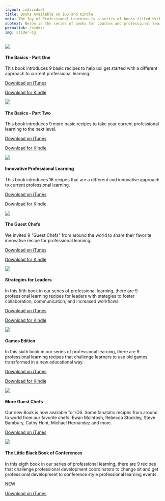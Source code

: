 ```yaml
---
layout: individual
title: Books Available on iOS and Kindle
meta: The Joy of Professional Learning is a series of books filled with innovative ways or "recipes" to enhance professional learning experiences.
subtext: Below is the series of books for coaches and professional learning coordinators.
permalink: /books/
img: slider-bg
---
```


<!-- books Start -->
<section id="books">
  <div class="container">
    <div class="row">
      <div class="col-sm-12 col-md-3">
        <div class="books-item">
          <img src="/img/joy-professional-learning-basics-v1.png" />
          <h4>The Basics - Part One</h4>
          <p>This book introduces 9 basic recipes to help uoi get started with a different approach to current professional learning.</p>
          <p><a href="https://itunes.apple.com/us/book/the-joy-of-professional-learning-the-basics-part-one/id1164710031?mt=11">Download on iTunes</a></p>
          <p><a href="https://www.amazon.com/gp/offer-listing/B074PTZWQC/ref=as_li_tl?ie=UTF8&camp=1789&creative=9325&creativeASIN=B074PTZWQC&linkCode=am2&tag=joyofpl-20&linkId=0519ed1f0abfcfced29a0041bc13b732">Download for Kindle</a><img src="//ir-na.amazon-adsystem.com/e/ir?t=joyofpl-20&l=am2&o=1&a=B074PTZWQC" width="1" height="1" border="0" alt="" style="border:none !important; margin:0px !important;" /></p>
        </div>
      </div>
      <div class="col-sm-12 col-md-3">
        <div class="books-item">
          <img src="/img/joy-professional-learning-basics-v2.png" />
          <h4>The Basics - Part Two</h4>
          <p>This book introduces 9 more basic recipes to take your current professional learning to the next level.</p>
          <p><a href="https://itunes.apple.com/us/book/the-joy-of-professional-learning-the-basics-part-two/id1175094462?mt=11">Download on iTunes</a></p>
          <p><a href="https://www.amazon.com/gp/offer-listing/B074PV6XTL/ref=as_li_tl?ie=UTF8&camp=1789&creative=9325&creativeASIN=B074PV6XTL&linkCode=am2&tag=joyofpl-20&linkId=b3e74dfa46616615e26297db7f520f71">Download for Kindle</a><img src="//ir-na.amazon-adsystem.com/e/ir?t=joyofpl-20&l=am2&o=1&a=B074PV6XTL" width="1" height="1" border="0" alt="" style="border:none !important; margin:0px !important;" /></p>        </div>
      </div>
      <div class="col-sm-12 col-md-3">
        <div class="books-item">
          <img src="/img/joy-professional-learning-innovative.png" />
          <h4>Innovative Professional Learning</h4>
          <p>This book introduces 16 recipes that are a different and innovative approach to current professional learning.</p>
          <p><a href="https://itunes.apple.com/us/book/the-joy-of-professional-learning/id1155093835?mt=11">Download on iTunes</a></p>
          <p><a href="https://www.amazon.com/gp/offer-listing/B074P28VLQ/ref=as_li_tl?ie=UTF8&camp=1789&creative=9325&creativeASIN=B074P28VLQ&linkCode=am2&tag=joyofpl-20&linkId=6a6df0c24d15896e9e6a2a4122707111">Download for Kindle</a><img src="//ir-na.amazon-adsystem.com/e/ir?t=joyofpl-20&l=am2&o=1&a=B074P28VLQ" width="1" height="1" border="0" alt="" style="border:none !important; margin:0px !important;" /></p>
        </div>
      </div>
      <div class="col-sm-12 col-md-3">
        <div class="books-item">
          <img src="/img/Cover Guest Chefs.png" />
          <h4>The Guest Chefs</h4>
          <p> We invited 9 "Guest Chefs" from around the world to share their favorite innovative recipe for professional learning. </p>
          <p><a href="https://itunes.apple.com/us/book/the-joy-of-professional-learning-the-guest-chefs/id1215839734?mt=11">Download on iTunes</a></p>
          <p><a href="https://www.amazon.com/gp/offer-listing/B074QLTTHM/ref=as_li_tl?ie=UTF8&camp=1789&creative=9325&creativeASIN=B074QLTTHM&linkCode=am2&tag=joyofpl-20&linkId=4f2ef220a02bc32e129bc594d2e584ff">Download for Kindle</a><img src="//ir-na.amazon-adsystem.com/e/ir?t=joyofpl-20&l=am2&o=1&a=B074QLTTHM" width="1" height="1" border="0" alt="" style="border:none !important; margin:0px !important;" /></p>
        </div>
      </div>
    </div>
    <div class="row">
      <div class="col-sm-12 col-md-3">
        <div class="books-item">
          <img src="/img/Cover Leadership.png" />
          <h4>Strategies for Leaders</h4>
          <p>In this fifth book in our series of professional learning, there are 9 professional learning recipes for leaders with stategies to foster collaboration, communication, and increased workflows.</p>
          <p><a href="https://itunes.apple.com/us/book/the-joy-of-professional-learning-strategies-for-leaders/id1235488390?mt=11">Download on iTunes</a></p>
          <p><a href="https://www.amazon.com/gp/offer-listing/B074QTTLX8/ref=as_li_tl?ie=UTF8&camp=1789&creative=9325&creativeASIN=B074QTTLX8&linkCode=am2&tag=joyofpl-20&linkId=389411f31c30793f9bc8b13e2c8aa76e">Download for Kindle</a><img src="//ir-na.amazon-adsystem.com/e/ir?t=joyofpl-20&l=am2&o=1&a=B074QTTLX8" width="1" height="1" border="0" alt="" style="border:none !important; margin:0px !important;" /></p>
        </div>
      </div>
      <div class="col-sm-12 col-md-3">
        <div class="books-item">
          <img src="/img/Cover Games.png" />
          <h4>Games Edition</h4>
          <p>In this sixth book in our series of professional learning, there are 9 professional learning recipes that challenge learners to use old games transformed in a new educational way.</p>
          <p><a href="https://itun.es/us/ytQqkb.l">Download on iTunes</a></p>
          <p><a href="https://www.amazon.com/gp/offer-listing/B074QZR3JG/ref=as_li_tl?ie=UTF8&camp=1789&creative=9325&creativeASIN=B074QZR3JG&linkCode=am2&tag=joyofpl-20&linkId=72485f14337cfd10c4c78d8599423a05">Download for Kindle</a><img src="//ir-na.amazon-adsystem.com/e/ir?t=joyofpl-20&l=am2&o=1&a=B074QZR3JG" width="1" height="1" border="0" alt="" style="border:none !important; margin:0px !important;" /></p>
        </div>
      </div>
      <div class="col-sm-12 col-md-3">
        <div class="books-item">
          <img src="/img/CoverGuestChefsII.png" />
          <h4>More Guest Chefs</h4>
          <p>Our new Book is now available for iOS. Some fanatatic recipes from around to world from our favorite chefs. Ewan McIntosh, Rebecca Stockley, Steve Bambury, Cathy Hunt, Michael Hernandez and more.  </p>
          <p><a href="https://itunes.apple.com/us/book/the-joy-of-professional-learning-more-guest-chefs/id1292545804?mt=11">Download on iTunes</a></p>
          </div>
        </div>
      <div class="col-sm-12 col-md-3">
        <div class="books-item">
          <img src="/img/joy-professional-learning-confrences.png" />
          <h4>The Little Black Book of Conferences</h4>
          <p>In this eigth book in our series of professional learning, there are 9 recipes that challenge professional development coordinators to change sit and get professional development to conference style professional learning events.</p>
          <p>NEW</p>
          <p><a href="https://itunes.apple.com/us/book/the-little-black-guide-of-conferences/id1354058269?mt=11">Download on iTunes</a></p>
          </div>
        </div>
      </div>
    </div>
</section>
